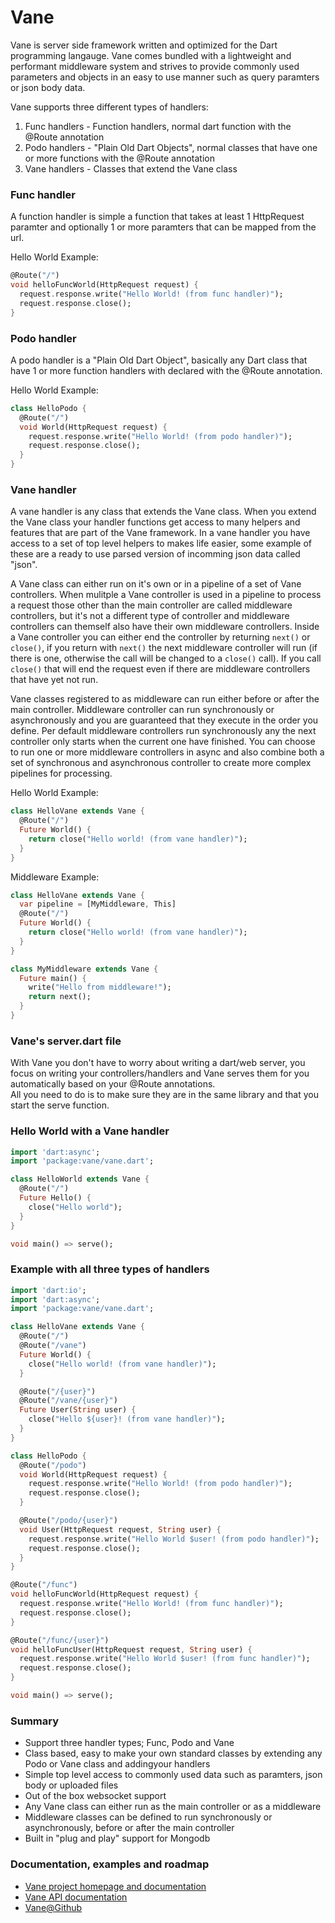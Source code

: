Vane
=========

Vane is server side framework written and optimized for the Dart programming 
langauge. Vane comes bundled with a lightweight and performant middleware 
system and strives to provide commonly used parameters and objects in an easy
to use manner such as query paramters or json body data. 

Vane supports three different types of handlers:

1. Func handlers - Function handlers, normal dart function with the @Route annotation 
2. Podo handlers - "Plain Old Dart Objects", normal classes that have one or more 
functions with the @Route annotation
3. Vane handlers - Classes that extend the Vane class

### Func handler 
A function handler is simple a function that takes at least 1 HttpRequest paramter and 
optionally 1 or more paramters that can be mapped from the url.

Hello World Example:
```dart
@Route("/")
void helloFuncWorld(HttpRequest request) {
  request.response.write("Hello World! (from func handler)");
  request.response.close();
}
```

### Podo handler 
A podo handler is a "Plain Old Dart Object", basically any Dart class that have 1 or more
function handlers with declared with the @Route annotation.

Hello World Example:
```dart
class HelloPodo {
  @Route("/")
  void World(HttpRequest request) {
    request.response.write("Hello World! (from podo handler)");
    request.response.close();
  }
}
```

### Vane handler 
A vane handler is any class that extends the Vane class. When you extend the Vane class your 
handler functions get access to many helpers and features that are part of the Vane framework.
In a vane handler you have access to a set of top level helpers to makes life easier, some 
example of these are a ready to use parsed version of incomming json data called "json". 

A Vane class can either run on it's own or in a pipeline of a set of Vane controllers. When 
mulitple a Vane controller is used in a pipeline to process a request those other than the 
main controller are called middleware controllers, but it's not a different type of controller
and middleware controllers can themself also have their own middleware controllers. Inside a 
Vane controller you can either end the controller by returning `next()` or `close()`, if you 
return with `next()` the next middleware controller will run (if there is one, otherwise the 
call will be changed to a `close()` call). If you call `close()` that will end the request 
even if there are middleware controllers that have yet not run.  

Vane classes registered to as middleware can run either before or after 
the main controller. Middleware controller can run synchronously or asynchronously and 
you are guaranteed that they execute in the order you define. Per default middleware controllers
run synchronously any the next controller only starts when the current one have finished. You
can choose to run one or more middleware controllers in async and also combine both a set of 
synchronous and asynchronous controller to create more complex pipelines for processing.

Hello World Example:
```dart
class HelloVane extends Vane {
  @Route("/")
  Future World() { 
    return close("Hello world! (from vane handler)");
  }
}
```

Middleware Example:
```dart
class HelloVane extends Vane {
  var pipeline = [MyMiddleware, This]
  @Route("/")
  Future World() { 
    return close("Hello world! (from vane handler)");
  }
}

class MyMiddleware extends Vane {
  Future main() { 
    write("Hello from middleware!");
    return next();
  }
}
```

### Vane's server.dart file
With Vane you don't have to worry about writing a dart/web server, you focus on writing your 
controllers/handlers and Vane serves them for you automatically based on your @Route annotations.  
All you need to do is to make sure they are in the same library and that you start the serve function. 

### Hello World with a Vane handler  
```dart
import 'dart:async';
import 'package:vane/vane.dart';

class HelloWorld extends Vane {
  @Route("/")
  Future Hello() {
    close("Hello world");
  }
}

void main() => serve();
```

### Example with all three types of handlers 
```dart
import 'dart:io';
import 'dart:async';
import 'package:vane/vane.dart';

class HelloVane extends Vane {
  @Route("/")
  @Route("/vane")
  Future World() {
    close("Hello world! (from vane handler)");
  }

  @Route("/{user}")
  @Route("/vane/{user}")
  Future User(String user) {
    close("Hello ${user}! (from vane handler)");
  }
}

class HelloPodo {
  @Route("/podo")
  void World(HttpRequest request) {
    request.response.write("Hello World! (from podo handler)");
    request.response.close();
  }

  @Route("/podo/{user}")
  void User(HttpRequest request, String user) {
    request.response.write("Hello World $user! (from podo handler)");
    request.response.close();
  }
}

@Route("/func")
void helloFuncWorld(HttpRequest request) {
  request.response.write("Hello World! (from func handler)");
  request.response.close();
}

@Route("/func/{user}")
void helloFuncUser(HttpRequest request, String user) {
  request.response.write("Hello World $user! (from func handler)");
  request.response.close();
}

void main() => serve();
```

### Summary
* Support three handler types; Func, Podo and Vane
* Class based, easy to make your own standard classes by extending any Podo or Vane class and addingyour handlers
* Simple top level access to commonly used data such as paramters, json body or uploaded files
* Out of the box websocket support
* Any Vane  class can either run as the main controller or as a middleware
* Middleware classes can be defined to run synchronously or asynchronously, before or after the main controller
* Built in "plug and play" support for Mongodb 

### Documentation, examples and roadmap
* [Vane project homepage and documentation](http://www.dartvoid.com/vane/)
* [Vane API documentation](http://www.dartvoid.com/docs/vaneapi/)
* [Vane@Github](https://github.com/DartVoid/Vane)


